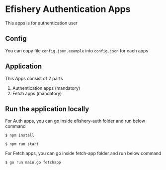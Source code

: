 # Efishery Authentication Apps

This apps is for authentication user

## Config

You can copy file `config.json.example` into `config.json` for each apps

## Application
This Apps consist of 2 parts

1. Authentication apps (mandatory)
2. Fetch apps (mandatory)

## Run the application locally

For Auth apps, you can go inside efishery-auth folder and run below command

```
$ npm install

$ npm run start
```

For Fetch apps, you can go inside fetch-app folder and run below command

```
$ go run main.go fetchapp
```